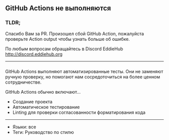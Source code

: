 ## GitHub Actions не выполняются

### TLDR;

Спасибо Вам за PR. Произошел сбой GitHub Action, пожалуйста проверьте Action output чтобы узнать больше об ошибке.

По любым вопросам обращайтесь в Discord EddieHub http://discord.eddiehub.org

---

###

GitHub Actions выполняют автоматизированные тесты. Они не заменяют ручную проверку, но помогают нам сосредоточиться на более ценном сотрудничестве.

GitHub Actions обычно включают...

- Создание проекта
- Автоматическое тестирование
- Linting для проверки согласованности форматирования кода

---

- Языки: все
- Теги: Руководство по стилю
